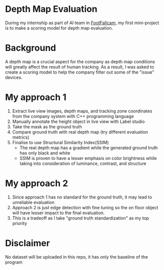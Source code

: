 # Depth Map Evaluation

During my internship as part of AI team in [FootFallcam](https://www.footfallcam.com/en/), my first mini-project is to make a scoring model for depth map evaluation.  


# Background
A depth map is a crucial aspect for the company as depth map conditions will greatly affect the result of human tracking. As a result, I was asked to create a scoring model
to help the company filter out some of the "issue" devices.

# My approach 1
1. Extract live view images, depth maps, and tracking zone coordinates from the company system with C++ programming language
2. Manually annotate the height object in live view with Label studio
3. Take the mask as the ground truth 
4. Compare ground truth with real depth map (try different evaluation metrics)
5. Finalise to use Structural Similarity Index(SSIM)
   - The real depth map has a gradient while the generated ground truth has only black and white
   - SSIM is proven to have a lesser emphasis on color brightness while taking into consideration of luminance, contrast, and structure

# My approach 2
1. Since approach 1 has no standard for the ground truth, it may lead to unreliable evaluation
2. Approach 2 is just edge detection with fine tuning so the on floor object will have lesser impact to the final evaluation.
3. This is a tradeoff as I take "ground truth standardization" as my top priority

# Disclaimer
No dataset will be uploaded in this repo, it has only the baseline of the program


